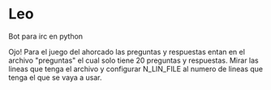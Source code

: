 Leo
===

Bot para irc en python

Ojo! Para el juego del ahorcado las preguntas y respuestas entan en el 
archivo "preguntas" el cual solo tiene 20 preguntas y respuestas.
Mirar las lineas que tenga el archivo y configurar N_LIN_FILE al numero
de lineas que tenga el que se vaya a usar.

